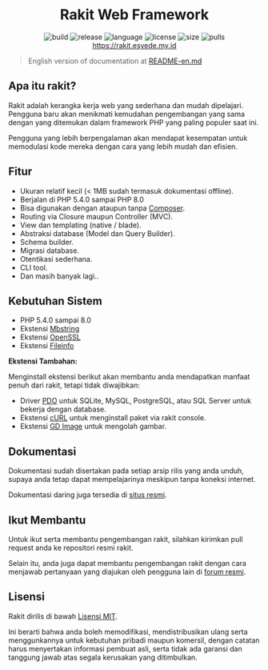 
<h1 align="center">Rakit Web Framework</h1>

<p align="center">
  <img src="https://github.com/esyede/website/workflows/build/badge.svg" alt="build"/>
  <img src="https://img.shields.io/github/v/release/esyede/rakit?include_prereleases" alt="release"/>
  <img src="https://img.shields.io/github/languages/top/esyede/rakit" alt="language"/>
  <img src="https://img.shields.io/github/license/esyede/rakit" alt="license"/>
  <img src="https://img.shields.io/github/languages/code-size/esyede/rakit" alt="size"/>
  <img src="https://img.shields.io/badge/PRs-welcome-brightgreen.svg" alt="pulls"/>
  <br>
  <a href="https://rakit.esyede.my.id">https://rakit.esyede.my.id</a>
</p>


> English version of documentation at [README-en.md](README-en.md)

## Apa itu rakit?

Rakit adalah kerangka kerja web yang sederhana dan mudah dipelajari.
Pengguna baru akan menikmati kemudahan pengembangan yang sama dengan yang ditemukan dalam
framework PHP yang paling populer saat ini.

Pengguna yang lebih berpengalaman akan mendapat kesempatan untuk memodulasi kode mereka
dengan cara yang lebih mudah dan efisien.



## Fitur

- Ukuran relatif kecil (< 1MB sudah termasuk dokumentasi offline).
- Berjalan di PHP 5.4.0 sampai PHP 8.0
- Bisa digunakan dengan ataupun tanpa [Composer](https://getcomposer.org).
- Routing via Closure maupun Controller (MVC).
- View dan templating (native / blade).
- Abstraksi database (Model dan Query Builder).
- Schema builder.
- Migrasi database.
- Otentikasi sederhana.
- CLI tool.
- Dan masih banyak lagi..



## Kebutuhan Sistem

- PHP 5.4.0 sampai 8.0
- Ekstensi [Mbstring](https://www.php.net/manual/en/book.mbstring.php)
- Ekstensi [OpenSSL](https://www.php.net/manual/en/book.openssl.php)
- Ekstensi [Fileinfo](https://www.php.net/manual/en/book.fileinfo.php)


**Ekstensi Tambahan:**

Menginstall ekstensi berikut akan membantu anda mendapatkan manfaat penuh dari rakit,
tetapi tidak diwajibkan:


- Driver [PDO](https://www.php.net/manual/en/pdo.installation.php) untuk SQLite,
  MySQL, PostgreSQL, atau SQL Server untuk bekerja dengan database.
- Ekstensi [cURL](https://www.php.net/manual/en/book.curl.php) untuk menginstall paket via rakit console.
- Ekstensi [GD Image](https://www.php.net/manual/en/book.image.php) untuk mengolah gambar.



## Dokumentasi

Dokumentasi sudah disertakan pada setiap arsip rilis yang anda unduh,
supaya anda tetap dapat mempelajarinya meskipun tanpa koneksi internet.

Dokumentasi daring juga tersedia di [situs resmi](https://rakit.esyede.my.id).



## Ikut Membantu

Untuk ikut serta membantu pengembangan rakit, silahkan kirimkan pull
request anda ke repositori resmi rakit.

Selain itu, anda juga dapat membantu pengembangan rakit dengan cara menjawab pertanyaan
yang diajukan oleh pengguna lain di [forum resmi](https://rakit.esyede.my.id/forum).



## Lisensi

Rakit dirilis di bawah [Lisensi MIT](http://www.opensource.org/licenses/mit-license.php).

Ini berarti bahwa anda boleh memodifikasi, mendistribusikan ulang serta menggunkannya untuk
kebutuhan pribadi maupun komersil, dengan catatan harus menyertakan informasi pembuat asli,
serta tidak ada garansi dan tanggung jawab atas segala kerusakan yang ditimbulkan.

